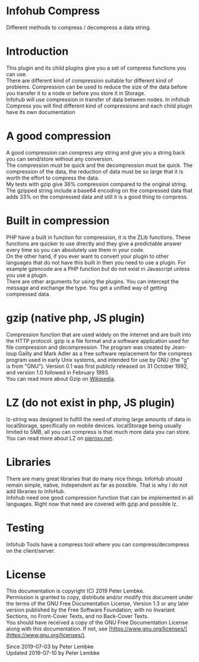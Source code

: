 # Infohub Compress
Different methods to compress / decompress a data string.

# Introduction
This plugin and its child plugins give you a set of compress functions you can use.  
There are different kind of compression suitable for different kind of problems. Compression can be used to reduce the size of the data before you transfer it to a node or before you store it in Storage.  
Infohub will use compression in transfer of data between nodes. In infohub Compress you will find different kind of compressions and each child plugin have its own documentation  

# A good compression
A good compression can compress any string and give you a string back you can send/store without any conversion.    
The compression must be quick and the decompression must be quick. The compression of the data, the reduction of data must be so large that it is worth the effort to compress the data.  
My tests with gzip give 36% compression compared to the original string. The gzipped string include a base64 encoding on the compressed data that adds 33% on the compressed data and still it is a good thing to compress.  

# Built in compression
PHP have a built in function for compression, it is the ZLib functions. These functions are quicker to use directly and they give a predictable answer every time so you can absolutely use them in your code.  
On the other hand, if you ever want to convert your plugin to other languages that do not have this built in then you need to use a plugin. For example gzencode are a PHP function but do not exist in Javascript unless you use a plugin.  
There are other arguments for using the plugins. You can intercept the message and exchange the type. You get a unified way of getting compressed data.  

# gzip (native php, JS plugin)
Compression function that are used widely on the internet and are built into the HTTP protocol.
gzip is a file format and a software application used for file compression and decompression. The program was created by Jean-loup Gailly and Mark Adler as a free software replacement for the compress program used in early Unix systems, and intended for use by GNU (the "g" is from "GNU"). Version 0.1 was first publicly released on 31 October 1992, and version 1.0 followed in February 1993.    
You can read more about Gzip on <a href="https://en.wikipedia.org/wiki/Gzip" target="_blank">Wikipedia</a>.  

# LZ (do not exist in php, JS plugin)
lz-string was designed to fulfill the need of storing large amounts of data in localStorage, specifically on mobile devices. localStorage being usually limited to 5MB, all you can compress is that much more data you can store.  
You can read more about LZ on <a href="http://pieroxy.net/blog/pages/lz-string/index.html" target="_blank">pieroxy.net</a>.  

# Libraries
There are many great libraries that do many nice things. InfoHub should remain simple, native, independent as far as possible. That is why I do not add libraries to InfoHub.  
Infohub need one good compression function that can be implemented in all languages. Right now that need are covered with gzip and possible lz.    

# Testing
Infohub Tools have a compress tool where you can compress/decompress on the client/server.  

# License
This documentation is copyright (C) 2019 Peter Lembke.  
Permission is granted to copy, distribute and/or modify this document under the terms of the GNU Free Documentation License, Version 1.3 or any later version published by the Free Software Foundation; with no Invariant Sections, no Front-Cover Texts, and no Back-Cover Texts.  
You should have received a copy of the GNU Free Documentation License along with this documentation. If not, see [https://www.gnu.org/licenses/](https://www.gnu.org/licenses/).  

Since 2019-07-03 by Peter Lembke  
Updated 2019-07-10 by Peter Lembke  

